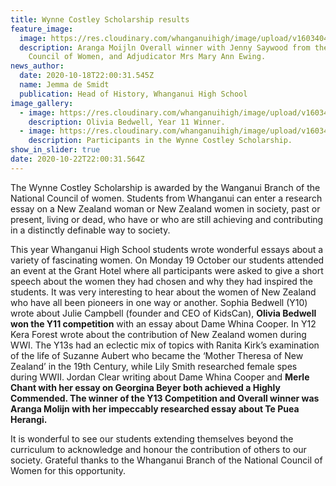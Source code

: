 ```yaml
---
title: Wynne Costley Scholarship results
feature_image:
  image: https://res.cloudinary.com/whanganuihigh/image/upload/v1603404177/News/Aranga_Moijln_Overall_winner_with_Jenny_Saywood_from_the_National_Council_of_Women_and_Adjudicator_Mrs_Mary_Ann_Ewing.jpg
  description: Aranga Moijln Overall winner with Jenny Saywood from the National
    Council of Women, and Adjudicator Mrs Mary Ann Ewing.
news_author:
  date: 2020-10-18T22:00:31.545Z
  name: Jemma de Smidt
  publication: Head of History, Whanganui High School
image_gallery:
  - image: https://res.cloudinary.com/whanganuihigh/image/upload/v1603404199/News/Olivia_Bedwell_Y11_Winner.jpg
    description: Olivia Bedwell, Year 11 Winner.
  - image: https://res.cloudinary.com/whanganuihigh/image/upload/v1603404226/News/Participants.jpg
    description: Participants in the Wynne Costley Scholarship.
show_in_slider: true
date: 2020-10-22T22:00:31.564Z
---
```

The Wynne Costley Scholarship is awarded by the Wanganui Branch of the National Council of women. Students from Whanganui can enter a research essay on a New Zealand woman or New Zealand women in society, past or present, living or dead, who have or who are still achieving and contributing in a distinctly definable way to society.

This year Whanganui High School students wrote wonderful essays about a variety of fascinating women. On Monday 19 October our students attended an event at the Grant Hotel where all participants were asked to give a short speech about the women they had chosen and why they had inspired the students. It was very interesting to hear about the women of New Zealand who have all been pioneers in one way or another. Sophia Bedwell (Y10) wrote about Julie Campbell (founder and CEO of KidsCan), **Olivia Bedwell won the Y11 competition** with an essay about Dame Whina Cooper. In Y12 Kera Forest wrote about the contribution of New Zealand women during WWI. The Y13s had an eclectic mix of topics with Ranita Kirk’s examination of the life of Suzanne Aubert who became the ‘Mother Theresa of New Zealand’ in the 19th Century, while Lily Smith researched female spes during WWII. Jordan Clear writing about Dame Whina Cooper and **Merle Chant with her essay on Georgina Beyer both achieved a Highly Commended. The winner of the Y13 Competition and Overall winner was Aranga Molijn with her impeccably researched essay about Te Puea Herangi.**

It is wonderful to see our students extending themselves beyond the curriculum to acknowledge and honour the contribution of others to our society. Grateful thanks to the Whanganui Branch of the National Council of Women for this opportunity.
